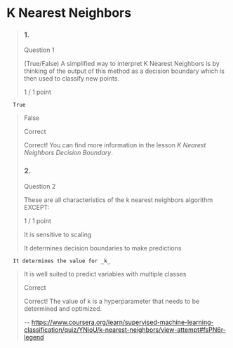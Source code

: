 # K Nearest Neighbors
> ### 1.
> 
> Question 1
> 
> (True/False) A simplified way to interpret K Nearest Neighbors is by thinking of the output of this method as a decision boundary which is then used to classify new points.
> 
> 1 / 1 point
> 

      True 
> 
>  False 
> 
> Correct
> 
> Correct! You can find more information in the lesson _K Nearest Neighbors Decision Boundary_.
> 
> ### 2.
> 
> Question 2
> 
> These are all characteristics of the k nearest neighbors algorithm EXCEPT:
> 
> 1 / 1 point
> 
>  It is sensitive to scaling 
> 
>  It determines decision boundaries to make predictions 
> 

      It determines the value for _k_ 
> 
>  It is well suited to predict variables with multiple classes 
> 
> Correct
> 
> Correct! The value of k is a hyperparameter that needs to be determined and optimized.
>
> -- https://www.coursera.org/learn/supervised-machine-learning-classification/quiz/YNioU/k-nearest-neighbors/view-attempt#fsPN6r-legend
